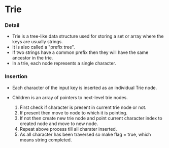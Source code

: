 
# Trie

### Detail
- Trie is a tree-like data structure used for storing a set or  array where the keys are usually strings.
- It is also called a "prefix tree".
- If two strings have a common prefix then they will have the same ancestor in the trie.
- In a trie, each node represents a single character.

### Insertion
- Each character of the input key is inserted as an individual Trie node.
- Children is an array of pointers to next-level trie nodes.


   1. First check if character is present in current trie node or not. 
   2. If present then move to node to which it is pointing. 
   3. If not then create new trie node and point current character index to created node and move to new node. 
   4. Repeat above process till all charater inserted.
   5. As all character has been traversed so make flag = true, which means string completed.
    
